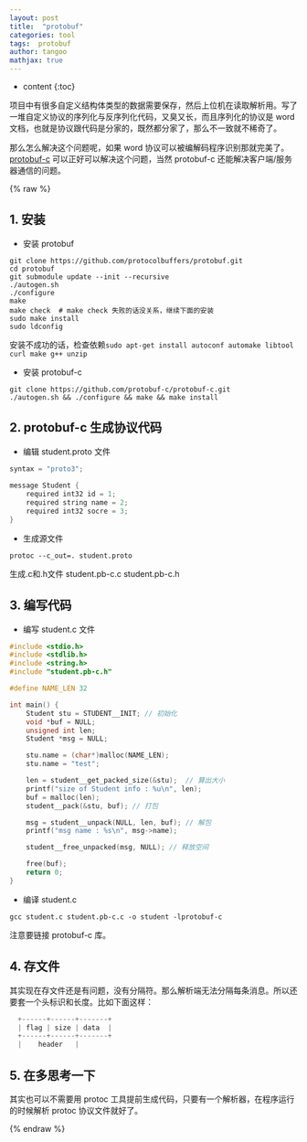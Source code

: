 ```yaml
---
layout: post
title:  "protobuf"
categories: tool
tags:  protobuf
author: tangoo
mathjax: true
---
```



* content
{:toc}

项目中有很多自定义结构体类型的数据需要保存，然后上位机在读取解析用。写了一堆自定义协议的序列化与反序列化代码，又臭又长，而且序列化的协议是 word 文档，也就是协议跟代码是分家的，既然都分家了，那么不一致就不稀奇了。

那么怎么解决这个问题呢，如果 word 协议可以被编解码程序识别那就完美了。[protobuf-c](https://github.com/protobuf-c/protobuf-c) 可以正好可以解决这个问题，当然 protobuf-c 还能解决客户端/服务器通信的问题。






{% raw %}


## 1. 安装

* 安装 protobuf

```console
git clone https://github.com/protocolbuffers/protobuf.git
cd protobuf
git submodule update --init --recursive
./autogen.sh
./configure
make
make check  # make check 失败的话没关系，继续下面的安装
sudo make install
sudo ldconfig
```

安装不成功的话，检查依赖`sudo apt-get install autoconf automake libtool curl make g++ unzip`

* 安装 protobuf-c

```console
git clone https://github.com/protobuf-c/protobuf-c.git
./autogen.sh && ./configure && make && make install
```

## 2. protobuf-c 生成协议代码

* 编辑 student.proto 文件

```cpp
syntax = "proto3";
  
message Student {
    required int32 id = 1;
    required string name = 2;
    required int32 socre = 3;
}
```

* 生成源文件

```console
protoc --c_out=. student.proto
```

生成.c和.h文件 student.pb-c.c student.pb-c.h

## 3. 编写代码

* 编写 student.c 文件
  
```cpp
#include <stdio.h>
#include <stdlib.h>
#include <string.h>
#include "student.pb-c.h"

#define NAME_LEN 32

int main() {
    Student stu = STUDENT__INIT; // 初始化
    void *buf = NULL;
    unsigned int len;
    Student *msg = NULL;

    stu.name = (char*)malloc(NAME_LEN);
    stu.name = "test";

    len = student__get_packed_size(&stu);  // 算出大小
    printf("size of Student info : %u\n", len);
    buf = malloc(len);
    student__pack(&stu, buf); // 打包

    msg = student__unpack(NULL, len, buf); // 解包
    printf("msg name : %s\n", msg->name);

    student__free_unpacked(msg, NULL); // 释放空间

    free(buf);
    return 0;
}
```

* 编译 student.c 
  
```console
gcc student.c student.pb-c.c -o student -lprotobuf-c
```

注意要链接 protobuf-c 库。

## 4. 存文件

其实现在存文件还是有问题，没有分隔符。那么解析端无法分隔每条消息。所以还要套一个头标识和长度。比如下面这样：

```cpp
  +------+------+-------+
  | flag | size | data  |
  +------+------+-------+ 
  |    header   |
```

## 5. 在多思考一下

其实也可以不需要用 protoc 工具提前生成代码，只要有一个解析器，在程序运行的时候解析 protoc 协议文件就好了。

{% endraw %}